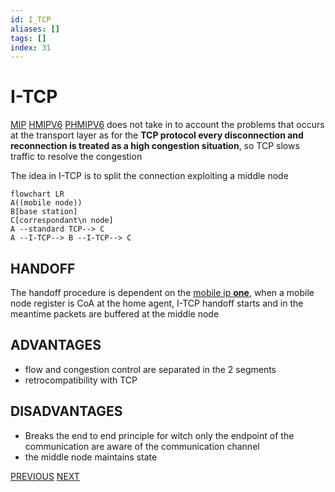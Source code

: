 ```yaml
---
id: I_TCP
aliases: []
tags: []
index: 31
---
```


#  I-TCP

[MIP](MOBILE_IP.md) [HMIPV6](HIERARCHICAL_MOBILE_IPV6.md) [PHMIPV6](mobile_systems/PROXY_HIERARCHICAL_MOBILE_IPV6.md)  does not take in to account the problems that occurs at the transport layer as for the **TCP protocol every disconnection and reconnection is treated as a high congestion situation**, so TCP slows traffic to resolve the congestion

The idea in I-TCP is to split the connection exploiting a middle node

```mermaid
flowchart LR
A((mobile node))
B[base station]
C[correspondant\n node]
A --standard TCP--> C
A --I-TCP--> B --I-TCP--> C
```

## HANDOFF

The handoff procedure is dependent on the [mobile ip **one**](mobile_systems/MOBILE_IP.md), when a mobile node register is CoA at the home agent, I-TCP handoff starts and in the meantime packets are buffered at the middle node

## ADVANTAGES

- flow and congestion control are separated in the 2 segments
- retrocompatibility with TCP

## DISADVANTAGES

- Breaks the end to end principle for witch only the endpoint of the communication are aware of the communication channel
- the middle node maintains state

[PREVIOUS](pages/mobility/PROXY_HIERARCHICAL_MOBILE_IPV6.md) [NEXT](mobile_systems/mobile_middleware/MOBILE_MIDDLEWARE.md)
